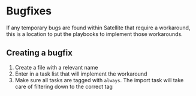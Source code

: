 # Bugfixes
If any temporary bugs are found within Satellite that require a workaround, this is a location to put the playbooks to implement those workarounds.

## Creating a bugfix
1) Create a file with a relevant name
1) Enter in a task list that will implement the workaround
1) Make sure all tasks are tagged with `always`. The import task will take care of filtering down to the correct tag